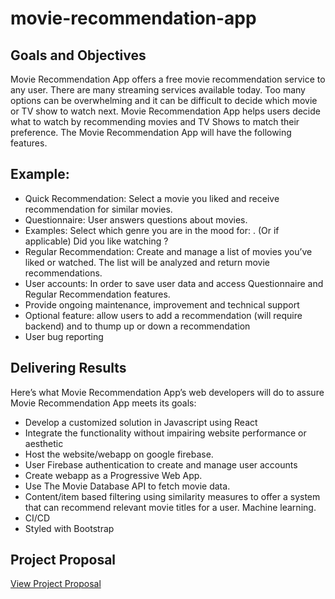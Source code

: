 # movie-recommendation-app

## Goals and Objectives

Movie Recommendation App offers a free movie recommendation service to any user. There are many streaming services available today. Too many options can be overwhelming and it can be difficult to decide which movie or TV show to watch next. Movie Recommendation App helps users decide what to watch by recommending movies and TV Shows to match their preference. The Movie Recommendation App will have the following features. 

## Example:
* Quick Recommendation: Select a movie you liked and receive recommendation for similar movies.
* Questionnaire: User answers questions about movies. 
* Examples:
	Select which genre you are in the mood for: <genre options>.
	(Or if applicable) Did you like watching <name of movie>?
* Regular Recommendation: Create and manage a list of movies you’ve liked or watched. The list will be analyzed and return movie recommendations. 
* User accounts: In order to save user data and access Questionnaire and Regular Recommendation features.
* Provide ongoing maintenance, improvement and technical support
* Optional feature: allow users to add a recommendation (will require backend) and to thump up or down a recommendation
* User bug reporting

     
## Delivering Results

Here’s what Movie Recommendation App’s web developers will do to assure Movie Recommendation App meets its goals:

* Develop a customized solution in Javascript using React
* Integrate the functionality without impairing website performance or aesthetic 
* Host the website/webapp on google firebase.
* User Firebase authentication to create and manage user accounts
* Create webapp as a Progressive Web App. 
* Use The Movie Database API to fetch movie data. 
* Content/item based filtering using similarity measures to offer a system that can recommend relevant movie titles for a user. Machine learning.
* CI/CD 
* Styled with Bootstrap

## Project Proposal

[View Project Proposal](https://docs.google.com/document/d/1vMJVPhs2Pi8eLsvuRndS219OCU_rltcawJ483_s_Mx8/edit?usp=sharing "Movie Recommendation App Proposal")

